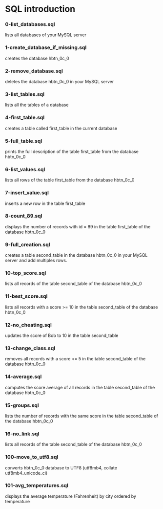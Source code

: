 # SQL introduction
### 0-list_databases.sql
lists all databases of your MySQL server
### 1-create_database_if_missing.sql
creates the database hbtn_0c_0
### 2-remove_database.sql
deletes the database hbtn_0c_0 in your MySQL server
### 3-list_tables.sql
lists all the tables of a database
### 4-first_table.sql
creates a table called first_table in the current database
### 5-full_table.sql
prints the full description of the table first_table from the database hbtn_0c_0
### 6-list_values.sql
lists all rows of the table first_table from the database hbtn_0c_0
### 7-insert_value.sql
inserts a new row in the table first_table
### 8-count_89.sql
displays the number of records with id = 89 in the table first_table of the database hbtn_0c_0
### 9-full_creation.sql
creates a table second_table in the database hbtn_0c_0 in your MySQL server and add multiples rows.
### 10-top_score.sql
lists all records of the table second_table of the database hbtn_0c_0
### 11-best_score.sql
lists all records with a score >= 10 in the table second_table of the database hbtn_0c_0
### 12-no_cheating.sql
updates the score of Bob to 10 in the table second_table
### 13-change_class.sql
removes all records with a score <= 5 in the table second_table of the database hbtn_0c_0
### 14-average.sql
computes the score average of all records in the table second_table of the database hbtn_0c_0
### 15-groups.sql
lists the number of records with the same score in the table second_table of the database hbtn_0c_0
### 16-no_link.sql
lists all records of the table second_table of the database hbtn_0c_0
### 100-move_to_utf8.sql
converts hbtn_0c_0 database to UTF8 (utf8mb4, collate utf8mb4_unicode_ci)
### 101-avg_temperatures.sql
displays the average temperature (Fahrenheit) by city ordered by temperature
